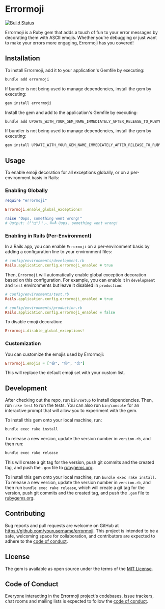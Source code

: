 # Errormoji

[![Build Status](https://github.com/your_username/errormoji/actions/workflows/ci.yml/badge.svg)](https://github.com/your_username/errormoji/actions)

Errormoji is a Ruby gem that adds a touch of fun to your error messages by decorating them with ASCII emojis. Whether you're debugging or just want to make your errors more engaging, Errormoji has you covered!



## Installation

To install Errormoji, add it to your application's Gemfile by executing:

```bash
bundle add errormoji
```

If bundler is not being used to manage dependencies, install the gem by executing:

```bash
gem install errormoji
```

Install the gem and add to the application's Gemfile by executing:

```bash
bundle add UPDATE_WITH_YOUR_GEM_NAME_IMMEDIATELY_AFTER_RELEASE_TO_RUBYGEMS_ORG
```

If bundler is not being used to manage dependencies, install the gem by executing:

```bash
gem install UPDATE_WITH_YOUR_GEM_NAME_IMMEDIATELY_AFTER_RELEASE_TO_RUBYGEMS_ORG
```

## Usage

To enable emoji decoration for all exceptions globally, or on a per-environment basis in Rails:

### Enabling Globally
```ruby
require "errormoji"

Errormoji.enable_global_exceptions!

raise "Oops, something went wrong!"
# Output: (╯°□°）╯︵ ┻━┻ Oops, something went wrong!
```

### Enabling in Rails (Per-Environment)
In a Rails app, you can enable `Errormoji` on a per-environment basis by adding a configuration line to your environment files:

```ruby
# config/environments/development.rb
Rails.application.config.errormoji_enabled = true
```

Then, `Errormoji` will automatically enable global exception decoration based on this configuration. For example, you can enable it in `development` and `test` environments but leave it disabled in `production`:

```ruby
# config/environments/test.rb
Rails.application.config.errormoji_enabled = true

# config/environments/production.rb
Rails.application.config.errormoji_enabled = false
```

To disable emoji decoration:

```ruby
Errormoji.disable_global_exceptions!
```

### Customization

You can customize the emojis used by Errormoji:

```ruby
Errormoji.emojis = ["😄", "😢", "😡"]
```

This will replace the default emoji set with your custom list.

## Development

After checking out the repo, run `bin/setup` to install dependencies. Then, run `rake test` to run the tests. You can also run `bin/console` for an interactive prompt that will allow you to experiment with the gem.

To install this gem onto your local machine, run:

```bash
bundle exec rake install
```

To release a new version, update the version number in `version.rb`, and then run:

```bash
bundle exec rake release
```

This will create a git tag for the version, push git commits and the created tag, and push the `.gem` file to [rubygems.org](https://rubygems.org).

To install this gem onto your local machine, run `bundle exec rake install`. To release a new version, update the version number in `version.rb`, and then run `bundle exec rake release`, which will create a git tag for the version, push git commits and the created tag, and push the `.gem` file to [rubygems.org](https://rubygems.org).

## Contributing

Bug reports and pull requests are welcome on GitHub at https://github.com/yourusername/errormoji. This project is intended to be a safe, welcoming space for collaboration, and contributors are expected to adhere to the [code of conduct](https://github.com/yourusername/errormoji/blob/main/CODE_OF_CONDUCT.md).

## License

The gem is available as open source under the terms of the [MIT License](https://opensource.org/licenses/MIT).

## Code of Conduct

Everyone interacting in the Errormoji project's codebases, issue trackers, chat rooms and mailing lists is expected to follow the [code of conduct](https://github.com/[USERNAME]/errormoji/blob/main/CODE_OF_CONDUCT.md).
